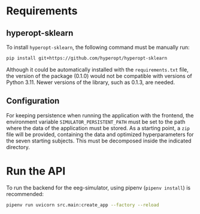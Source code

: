 
# Requirements
## hyperopt-sklearn
To install `hyperopt-sklearn`, the following command must be manually run:
```bash
pip install git+https://github.com/hyperopt/hyperopt-sklearn
```
Although it could be automatically installed with the `requirements.txt` file, 
the version of the package (0.1.0) would not be compatible with versions of Python
3.11. Newer versions of the library, such as 0.1.3, are needed.

## Configuration
For keeping persistence when running the application with the frontend, the environment
variable `SIMULATOR_PERSISTENT_PATH` must be set to the path where the data of the application
must be stored. As a starting point, a `zip` file will be provided, containing the data and 
optimized hyperparameters for the seven starting subjects. This must be decomposed inside the
indicated directory.

# Run the API
To run the backend for the eeg-simulator, using pipenv (`pipenv install`) is recommended:
```bash
pipenv run uvicorn src.main:create_app --factory --reload
```

